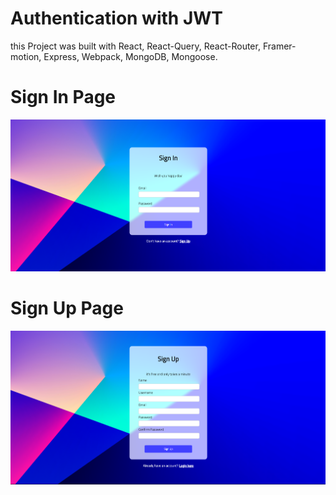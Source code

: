 # Authentication with JWT

this Project was built with React, React-Query, React-Router, Framer-motion, Express, Webpack, MongoDB, Mongoose.

# Sign In Page

![sign-in-page](./README-Pictures/sign-in-page.png)

# Sign Up Page

![sign-up-page](./README-Pictures/sign-up-page.png)

